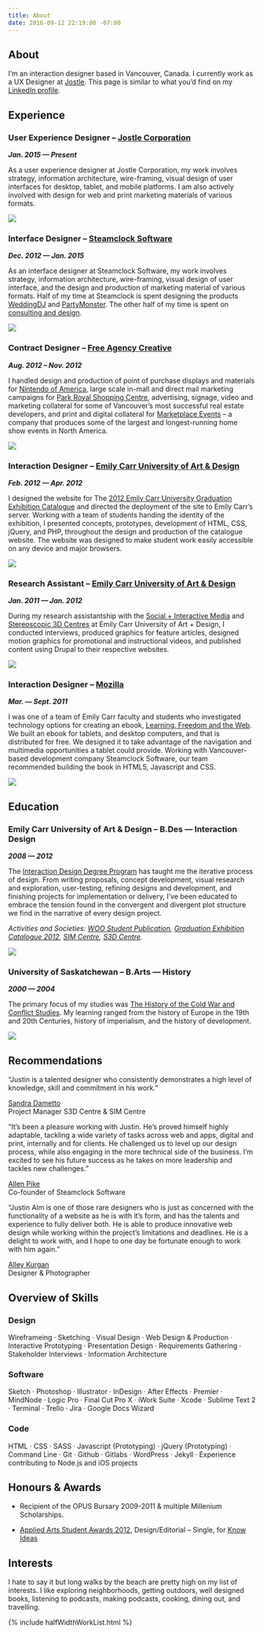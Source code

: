 ```yaml
---
title: About
date: 2016-09-12 22:19:00 -07:00
---
```


<article class="cf">
    <div class="fl  ph4 pb4 f4-m f3-l lh-copy measure">
        <h1>About</h1>
        <p>I’m an interaction designer based in Vancouver, Canada. I currently work as a UX Designer at <a href="http://www.jostle.me/">Jostle</a>. This page is similar to what you’d find on my <a href="https://www.linkedin.com/in/justin-alm-8611b412" title="Justin Alm on LinkedIn" target="_blank">LinkedIn profile</a>.</p>
    </div>
    <div class="fl w-100 ph4 lh-copy">
        <h2><strong>Experience</strong></h2>
    </div>
    <!-- Jostle -->
    <div class="cf pb4">
        <div class="fl w-100 w-50-l ph4 lh-copy">
            <h3 class="mv0"><strong>User Experience Designer – <a href="http://www.jostle.me/">Jostle Corporation</a></strong></h3>
            <p class="mt0"><strong><em>Jan. 2015 — Present</em></strong></p>
            <p>As a user experience designer at Jostle Corporation, my work involves strategy, information architecture, wire-framing, visual design of user interfaces for desktop, tablet, and mobile platforms. I am also actively involved with design for web and print marketing materials of various formats.</p>
        </div>
        <div class="fl w-100 w-50-l ph4 mb2">
            <img class="w-100" src="/uploads/jostle.jpg">
        </div>
    </div>
    <!-- Steamclock -->
    <div class="cf pb4">
        <div class="fl w-100 w-50-l ph4 lh-copy ">
            <h3 class="mv0"><strong>Interface Designer – <a href="http://www.steamclock.com/">Steamclock Software</a></strong></h3>
            <p class="mt0"><strong><em>Dec. 2012 — Jan. 2015</em></strong></p>
            <p>As an interface designer at Steamclock Software, my work involves strategy, information architecture, wire-framing, visual design of user interface, and the design and production of marketing material of various formats. Half of my time at Steamclock is spent designing the products <a href="http://www.steamclock.com/weddingdj/">WeddingDJ</a> and <a href="http://www.steamclock.com/partymonster/">PartyMonster</a>. The other half of my time is spent on <a href="http://www.steamclock.com/services/">consulting and design</a>.</p>
        </div>
        <div class="fl w-100 w-50-l ph4 mb2">
            <img class="w-100" src="/uploads/steamclock.jpg">
        </div>
    </div>
    <!-- Free Agency -->
    <div class="cf pb4">
        <div class="fl w-100 w-50-l ph4 lh-copy ">
            <h3 class="mv0"><strong>Contract Designer – <a href="http://freeagencycreative.com/">Free Agency Creative</a></strong></h3>
            <p class="mt0"><strong><em>Aug. 2012 – Nov. 2012</em></strong></p>
            <p>I handled design and production of point of purchase displays and materials for <a href="http://www.nintendo.com/">Nintendo of America</a>, large scale in-mall and direct mail marketing campaigns for <a href="http://www.shopparkroyal.com/">Park Royal Shopping Centre</a>, advertising, signage, video and marketing collateral for some of Vancouver’s most successful real estate developers, and print and digital collateral for <a href="http://www.nintendo.com/">Marketplace Events</a> – a company that produces some of the largest and longest-running home show events in North America.</p>
            </div>
        <div class="fl w-100 w-50-l ph4 mb2">
            <img class="w-100" src="/uploads/freeagencycreative.jpg">
        </div>
    </div>
</article>

<div class="cf pb4">
    <div class="fl w-100 w-50-l ph4 lh-copy ">
        <h3 class="mv0"><strong>Interaction Designer – <a href="http://www.ecuad.ca/">Emily Carr University of Art &amp; Design</a></strong></h3>
        <p class="mt0"><strong><em>Feb. 2012 — Apr. 2012</em></strong></p>
        <p>I designed the website for The <a href="http://grad2012.ecuad.ca/">2012 Emily Carr University Graduation Exhibition Catalogue</a> and directed the deployment of the site to Emily Carr’s server. Working with a team of students handing the identity of the exhibition, I presented concepts, prototypes, development of HTML, CSS, jQuery, and PHP, throughout the design and production of the catalogue website. The website was designed to make student work easily accessible on any device and major browsers.</p>
    </div>
    <div class="fl w-100 w-50-l ph4 mb2 lh-copy">
        <img class="w-100" src="/uploads/studiogrey.jpg">
    </div>
</div>

<div class="cf pb4">
    <div class="fl w-100 w-50-l ph4 mb2 lh-copy">
        <h3 class="mv0"><strong>Research Assistant – <a href="http://www.ecuad.ca/">Emily Carr University of Art &amp; Design</a></strong></h3>
        <p class="mt0"><strong><em>Jan. 2011 — Jan. 2012</em></strong></p>
        <p>During my research assistantship with the <a href="http://research.ecuad.ca/simcentre/">Social + Interactive Media</a> and <a href="http://research.ecuad.ca/s3dcentre/">Stereoscopic 3D Centres</a> at Emily Carr University of Art + Design, I conducted interviews, produced graphics for feature articles, designed motion graphics for promotional and instructional videos, and published content using Drupal to their respective websites.</p>
    </div>
    <div class="fl w-100 w-50-l ph4 mb2">
        <img class="w-100" src="http://placehold.it/600x400">
    </div>
</div>

<div class="cf pb4">
    <div class="fl w-100 w-50-l ph4 mb2 lh-copy">
        <h3 class="mv0"><strong>Interaction Designer – <a href="https://www.mozilla.org/en-US/">Mozilla</a></strong></h3>
        <p class="mt0"><strong><em>Mar. — Sept. 2011</em></strong></p>
        <p>I was one of a team of Emily Carr faculty and students who investigated technology options for creating an ebook, <a href="http://learningfreedomandtheweb.org/">Learning, Freedom and the Web</a>. We built an ebook for tablets, and desktop computers, and that is distributed for free. We designed it to take advantage of the navigation and multimedia opportunities a tablet could provide. Working with Vancouver-based development company Steamclock Software, our team recommended building the book in HTML5, Javascript and CSS.</p>
    </div>
    <div class="fl w-100 w-50-l ph4 mb2 lh-copy">
        <img class="w-100" src="http://placehold.it/600x400">
    </div>
</div>

<div class="cf">
    <div class="fl w-100 ph4 mb2 lh-copy">
        <h2><strong>Education</strong></h2>
    </div>
</div>

<div class="cf pb4">
    <div class="fl w-100 w-50-l ph4 mb2 lh-copy">
        <h3 class="mv0"><strong>Emily Carr University of Art &amp; Design – B.Des — Interaction Design</strong></h3>
        <p class="mt0"><strong><em>2008 — 2012</em></strong></p>
        <p>The <a href="http://design.ecuad.ca/">Interaction Design Degree Program</a> has taught me the iterative process of design. From writing proposals, concept development, visual research and exploration, user-testing, refining designs and development, and finishing projects for implementation or delivery, I’ve been educated to embrace the tension found in the convergent and divergent plot structure we find in the narrative of every design project.</p>
        <p><em>Activities and Societies: <a href="http://www.woopublication.ca/">WOO Student Publication</a>, <a href="http://grad2012.ecuad.ca/">Graduation Exhibition Catalogue 2012</a>, <a href="http://research.ecuad.ca/simcentre/">SIM Centre</a>, <a href="http://research.ecuad.ca/s3dcentre/">S3D Centre</a>.</em></p>
    </div>
    <div class="fl w-100 w-50-l ph4 mb2 lh-copy">
        <img class="w-100" src="http://placehold.it/600x400">
    </div>
</div>

<div class="cf pb4">
    <div class="fl w-100 w-50-l ph4 mb2 lh-copy lh-copy-l">
        <h3 class="mv0"><strong>University of Saskatchewan – B.Arts — History</strong></h3>
        <p class="mt0"><strong><em>2000 — 2004</em></strong></p>
        <p>The primary focus of my studies was <a href="http://artsandscience.usask.ca/arts-science/humanities-finearts.php">The History of the Cold War and Conflict Studies</a>. My learning ranged from the history of Europe in the 19th and 20th Centuries, history of imperialism, and the history of development.</p>
    </div>
    <div class="fl w-100 w-50-l ph4 mb2 lh-copy">
        <img class="w-100" src="http://placehold.it/600x400">
    </div>
</div>

<div class="cf">
    <div class="fl w-100 ph4 mb2 lh-copy">
        <h2><strong>Recommendations</strong></h2>
    </div>
</div>

<div class="cf">
    <div class="fl w-100 f4 ph4 mb2 lh-copy">
        <p class="f4 f3-ns f2-l lh-title mv0 measure">“Justin is a talented designer who consistently demonstrates a high level of knowledge, skill and commitment in his work.”</p>
        <p class="f6"><a href="https://www.linkedin.com/in/sandradametto">Sandra Dametto</a><br>
        <span class="silver">Project Manager S3D Centre &amp; SIM Centre</span></p>
    </div>
    <div class="fl w-100 w-50-ns ph4 mb2 lh-copy">
        <p class="f5 f4-ns f4-l mv0 measure">“It’s been a pleasure working with Justin. He’s proved himself highly adaptable, tackling a wide variety of tasks across web and apps, digital and print, internally and for clients. He challenged us to level up our design process, while also engaging in the more technical side of the business. I’m excited to see his future success as he takes on more leadership and tackles new challenges.”</p>
        <p class="f6"><a href="http://ca.linkedin.com/in/allenpike">Allen Pike</a><br>
        <span class="silver">Co-founder of Steamclock Software</span></p>
    </div>
    <div class="fl w-100 w-50-ns f4 ph4 mb2 lh-copy">
        <p class="f5 f4-ns f4-l mv0 measure">“Justin Alm is one of those rare designers who is just as concerned with the functionality of a website as he is with it’s form, and has the talents and experience to fully deliver both. He is able to produce innovative web design while working within the project’s limitations and deadlines. He is a delight to work with, and I hope to one day be fortunate enough to work with him again.”</p>
        <p class="f6"><a href="http://alleykurgan.com/">Alley Kurgan</a><br>
        <span class="silver">Designer &amp; Photographer</span></p>
    </div>
</div>

<div class="cf">
    <div class="fl  ph4 mb2 lh-copy">
        <h2><strong>Overview of Skills</strong></h2>
    </div>
</div>
<div class="cf">
    <div class="fl w-100 w-50-ns w-33-l ph4 mb2 lh-copy">
        <h3 class="mv0"><strong>Design</strong></h3>
        <p>Wireframeing · Sketching · Visual Design · Web Design &amp; Production · Interactive Prototyping · Presentation Design · Requirements Gathering · Stakeholder Interviews · Information Architecture</p>
    </div>
    <div class="fl w-100 w-50-ns w-33-l ph4 mb2 lh-copy">
        <h3 class="mv0"><strong>Software</strong></h3>
        <p>Sketch · Photoshop · Illustrator · InDesign · After Effects · Premier · MindNode · Logic Pro · Final Cut Pro X · iWork Suite · Xcode · Sublime Text 2 · Terminal · Trello · Jira · Google Docs Wizard</p>
    </div>
    <div class="fl w-100 w-50-ns w-33-l ph4 mb2 lh-copy">
        <h3 class="mv0"><strong>Code</strong></h3>
        <p>HTML · CSS · SASS · Javascript (Prototyping) · jQuery (Prototyping) · Command Line · Git · Github · Gitlabs · WordPress · Jekyll · Experience contributing to Node.js and iOS projects</p>
    </div>
</div>

<div class="cf">
    <div class="fl m-100 w-50-ns w-50-l ph4 mb2 lh-copy">
        <h2><strong>Honours &amp; Awards</strong></h2>
        <ul>
            <li><p>Recipient of the OPUS Bursary 2009-2011 &amp; multiple Millenium Scholarships.</p></li>
            <li><p><a href="http://www.appliedartsmag.com/winners_gallery/student/?id=981&amp;year=2012&amp;clip=1">Applied Arts Student Awards 2012</a>, Design/Editorial – Single, for <a href="http://justinalm.com/projects/know-ideas">Know Ideas</a></p></li>
        </ul>
    </div>
    <div class="fl m-100 w-50-ns w-50-l ph4 mb2 lh-copy">
        <h2><strong>Interests</strong></h2>
        <p>I hate to say it but long walks by the beach are pretty high on my list of interests. I like exploring neighborhoods, getting outdoors, well designed books, listening to podcasts, making podcasts, cooking, dining out, and travelling.</p>
    </div>
</div>

{% include halfWidthWorkList.html %}